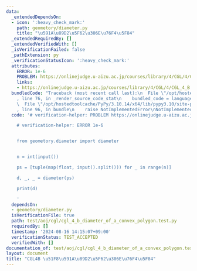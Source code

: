 ```yaml
---
data:
  _extendedDependsOn:
  - icon: ':heavy_check_mark:'
    path: geometory/diameter.py
    title: "\u591A\u89D2\u5F62\u306E\u76F4\u5F84"
  _extendedRequiredBy: []
  _extendedVerifiedWith: []
  _isVerificationFailed: false
  _pathExtension: py
  _verificationStatusIcon: ':heavy_check_mark:'
  attributes:
    ERROR: 1e-6
    PROBLEM: https://onlinejudge.u-aizu.ac.jp/courses/library/4/CGL/4/CGL_4_B
    links:
    - https://onlinejudge.u-aizu.ac.jp/courses/library/4/CGL/4/CGL_4_B
  bundledCode: "Traceback (most recent call last):\n  File \"/opt/hostedtoolcache/PyPy/3.10.14/x64/lib/pypy3.10/site-packages/onlinejudge_verify/documentation/build.py\"\
    , line 76, in _render_source_code_stat\n    bundled_code = language.bundle(\n\
    \  File \"/opt/hostedtoolcache/PyPy/3.10.14/x64/lib/pypy3.10/site-packages/onlinejudge_verify/languages/python.py\"\
    , line 96, in bundle\n    raise NotImplementedError\nNotImplementedError\n"
  code: '# verification-helper: PROBLEM https://onlinejudge.u-aizu.ac.jp/courses/library/4/CGL/4/CGL_4_B

    # verification-helper: ERROR 1e-6


    from geometory.diameter import diameter


    n = int(input())

    ps = [tuple(map(float, input().split())) for _ in range(n)]

    d, _, _ = diameter(ps)

    print(d)

    '
  dependsOn:
  - geometory/diameter.py
  isVerificationFile: true
  path: test/aoj/cgl/cgl_4_b_diameter_of_a_convex_polygon.test.py
  requiredBy: []
  timestamp: '2024-08-16 14:15:07+09:00'
  verificationStatus: TEST_ACCEPTED
  verifiedWith: []
documentation_of: test/aoj/cgl/cgl_4_b_diameter_of_a_convex_polygon.test.py
layout: document
title: "CGL4B \u51F8\u591A\u89D2\u5F62\u306E\u76F4\u5F84"
---
```


